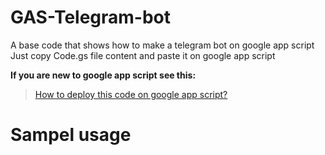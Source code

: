 # GAS-Telegram-bot
A base code that shows how to make a telegram bot on google app script 
Just copy Code.gs file content and paste it on google app script

**If you are new to google app script see this:**
> [How to deploy this code on google app script?](./how_to_deploy.md)

# Sampel usage
